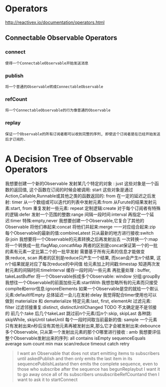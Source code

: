 
# Operators #
http://reactivex.io/documentation/operators.html
## Connectable Observable Operators ##
### connect ###
	使得一个ConnectableObservable开始发送消息
### publish ###
	将一个普通的Observable转成ConnectableObservable
### refCount ###
	将一个ConnectableObservable的行为像普通的Observable
### replay ###
	保证一个Observable的所有订阅者都可以收到完整的序列, 即使这个订阅者是在已经开始发送后才订阅的.
	
	
# A Decision Tree of Observable Operators #
我想要创建一个新的Observable
	发射某几个特定的对象 : just
		这些对象是一个函数的返回值, 这个函数在订阅的时候会被调用: start
		这些对象是通过Action,Callable,Runnable或其他之类的函数返回的: from
		在一定的延迟之后发射: timer
	从一个数组或可以迭代的列表中发射元素:from
	从Furute<T>的结果发射元素:start, from
	重复发射一些元素: repeat
	定制逻辑:create
	对于每个订阅者有特殊的逻辑:defer
	发射一个范围的整数:range
		间隔一段时间:interval
			再指定一个延迟:timer
	特殊:empty,never
我想要创建一个Observable,它复合了其他的Observable
	将他们串起来:concat
	将他们并起来:merge
	一一对应组合起来:zip
	每个Observable的最新的值:combineLatest
	只从最新的地方进行接收:switch
	杂:join
我想要将一个Observable的元素转换之后再发射出去
	一次转换一个:map
	将一个转换成一批:flagMap,concatMap 两者的区别是concat保证第一个的一批的素有元素一定比第二个的一批早发射
	需要基于所有元素的信息才能做变换:reduce, scan 两者的区别是reduce只产生一个结果, 而scan会产生n个结果, 这n个结果就是对应了每次reduce的中间值
	给元素加上时间戳:timestap
	知道两次发射元素的间隔时间:timeInterval
缓存一段时间/一些元素 再批量处理 : buffer, takeLastBuffer
将一个Observable拆成多个Observable: window
	分组:groupBy
我想往一个Observable的前面加些元素:startWith
我想忽略所有的元素而只接受complte和error信息:ignoreElements
如果一个Observable是空的就给一个默认元素:defaultIfEmpty
总体延迟一会儿在发射:delay
	我觉得配合timer使用也可以做到
materialize 和 dematerialize
特定元素:last, first, elementAt
过滤元素: filter
	过滤邻接重复:distinct, distinctUntilChanged TODO 不太确定是不是邻接的
前几个:take
后几个takeLast
跳过前n个元素/后n个:skip, skipLast
各种跳: skipWhile, skipUntil
takeUntil
每个一段时间取当前最新的值: sample
一个元素只有发射出来n秒后没有其他元素再被发射出来,那么它才会被发射出来:debounce
多个Observable, 只从第一个发射出元素的那个O哪里进行接收 : amb
我想要评估整个Observable发射出来的序列:
	all
	contains
	isEmpty
	sequenceEquals
	average sum count min max scan/reduce
timeout catch retry
	
> I want an Observable that does not start emitting items to subscribers until askedPublish
and then only emits the last item in its sequencePublishLastand then emits the complete sequence, even to those who subscribe after the sequence has begunReplaybut I want it to go away once all of its subscribers unsubscribeRefCountand then I want to ask it to startConnect
